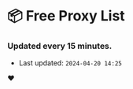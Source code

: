# :package: Free Proxy List
### Updated every 15 minutes.

- Last updated: `2024-04-20 14:25`

:heart:
